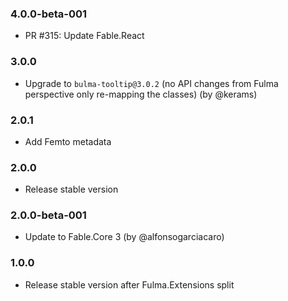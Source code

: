 ### 4.0.0-beta-001

* PR #315: Update Fable.React

### 3.0.0

* Upgrade to `bulma-tooltip@3.0.2` (no API changes from Fulma perspective only re-mapping the classes) (by @kerams)

### 2.0.1

* Add Femto metadata

### 2.0.0

* Release stable version

### 2.0.0-beta-001

* Update to Fable.Core 3 (by @alfonsogarciacaro)

### 1.0.0

* Release stable version after Fulma.Extensions split
